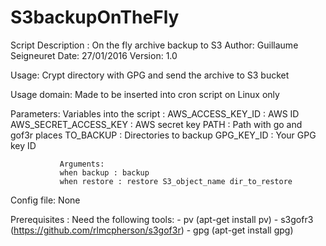 # S3backupOnTheFly

Script Description :  On the fly archive backup to S3
Author:   Guillaume Seigneuret
Date:     27/01/2016
Version:  1.0

Usage:    Crypt directory with GPG and send the archive to S3 bucket


 Usage domain: Made to be inserted into cron script on Linux only

 Parameters:   Variables into the script :
               AWS_ACCESS_KEY_ID       : AWS ID
               AWS_SECRET_ACCESS_KEY   : AWS secret key
               PATH                    : Path with go and gof3r places
               TO_BACKUP               : Directories to backup
               GPG_KEY_ID              : Your GPG key ID

               Arguments:
               when backup : backup
               when restore : restore S3_object_name dir_to_restore

 Config file:  None

 Prerequisites : Need the following tools:
                   - pv (apt-get install pv)
                   - s3gofr3 (https://github.com/rlmcpherson/s3gof3r)
                   - gpg (apt-get install gpg)
